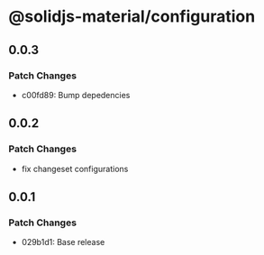 # @solidjs-material/configuration

## 0.0.3

### Patch Changes

- c00fd89: Bump depedencies

## 0.0.2

### Patch Changes

- fix changeset configurations

## 0.0.1

### Patch Changes

- 029b1d1: Base release
